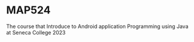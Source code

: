 # MAP524
The course that Introduce to Android application Programming using Java at Seneca College 2023
